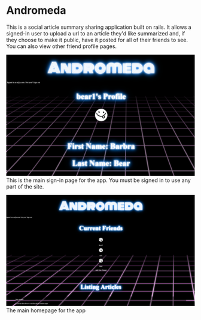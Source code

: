 # Andromeda
This is a social article summary sharing application built on rails. It allows a signed-in user to upload a url to an article they'd like summarized and, if they choose to make it public, have it posted for all of their friends to see.  You can also view other friend profile pages.

![sign-in page](public/screen_capture7.png)
This is the main sign-in page for the app.  You must be signed in to use any part of the site.


![homepage](public/screen_capture1.png)
The main homepage for the app
